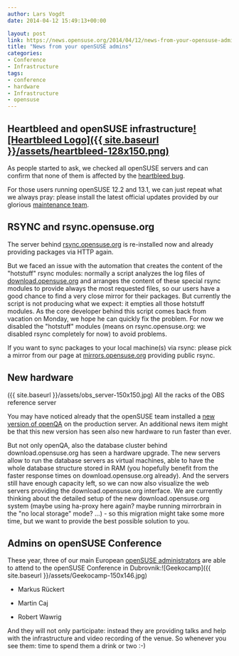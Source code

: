 ```yaml
---
author: Lars Vogdt
date: 2014-04-12 15:49:13+00:00

layout: post
link: https://news.opensuse.org/2014/04/12/news-from-your-opensuse-admins/
title: "News from your openSUSE admins"
categories:
- Conference
- Infrastructure
tags:
- conference
- hardware
- Infrastructure
- opensuse
---
```



## Heartbleed and openSUSE infrastructure[![Heartbleed Logo]({{ site.baseurl }}/assets/heartbleed-128x150.png)](http://heartbleed.com/)


As people started to ask, we checked all openSUSE servers and can confirm that none of them is affected by the [heartbleed bug](http://heartbleed.com/).

For those users running openSUSE 12.2 and 13.1, we can just repeat what we always pray: please install the latest official updates provided by our glorious [maintenance team](https://en.opensuse.org/openSUSE:Maintenance_team).


## RSYNC and rsync.opensuse.org


The server behind [rsync.opensuse.org](http://rsync.opensuse.org) is re-installed now and already providing packages via HTTP again.

But we faced an issue with the automation that creates the content of the "hotstuff" rsync modules: normally a script analyzes the log files of [download.opensuse.org](http://download.opensuse.org/) and arranges the content of these special rsync modules to provide always the most requested files, so our users have a good chance to find a very close mirror for their packages. But currently the script is not producing what we expect: it empties all those hotstuff modules. As the core developer behind this script comes back from vacation on Monday, we hope he can quickly fix the problem. For now we disabled the "hotstuff" modules (means on rsync.opensuse.org: we disabled rsync completely for now) to avoid problems.

If you want to sync packages to your local machine(s) via rsync: please pick a mirror from our page at [mirrors.opensuse.org](http://mirrors.opensuse.org) providing public rsync.


## New hardware


({{ site.baseurl }}/assets/obs_server-150x150.jpg) All the racks of the OBS reference server

You may have noticed already that the openSUSE team installed a [new version of openQA](https://news.opensuse.org/2014/04/04/the-new-generation-of-openqa-hits-the-production-server/) on the production server. An additional news item might be that this new version has seen also new hardware to run faster than ever.

But not only openQA, also the database cluster behind download.opensuse.org has seen a hardware upgrade. The new servers allow to run the database servers as virtual machines, able to have the whole database structure stored in RAM (you hopefully benefit from the faster response times on download.opensuse.org already). And the servers still have enough capacity left, so we can now also visualize the web servers providing the download.opensuse.org interface. We are currently thinking about the detailed setup of the new download.opensuse.org system (maybe using ha-proxy here again? maybe running mirrorbrain in the "no local storage" mode? ...) - so this migration might take some more time, but we want to provide the best possible solution to you.


## Admins on openSUSE Conference


These year, three of our main European [openSUSE administrators](http://en.opensuse.org/openSUSE:Services_team) are able to attend to the openSUSE Conference in Dubrovnik:![Geekocamp]({{ site.baseurl }}/assets/Geekocamp-150x146.jpg)



	
  * Markus Rückert

	
  * Martin Caj

	
  * Robert Wawrig


And they will not only participate: instead they are providing talks and help with the infrastructure and video recording of the venue. So whenever you see them: time to spend them a drink or two :-)







		

